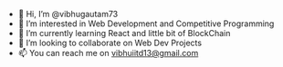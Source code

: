- 👋 Hi, I’m @vibhugautam73
- 👀 I’m interested in Web Development and Competitive Programming
- 🌱 I’m currently learning React and little bit of BlockChain
- 💞️ I’m looking to collaborate on Web Dev Projects
- 📫 You can reach me on vibhuiitd13@gmail.com

<!---
vibhugautam73/vibhugautam73 is a ✨ special ✨ repository because its `README.md` (this file) appears on your GitHub profile.
You can click the Preview link to take a look at your changes.
--->
